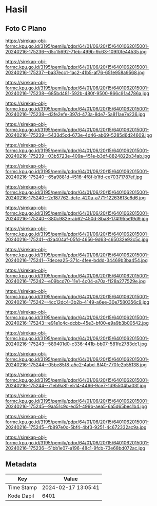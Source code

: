 # Hasil

## Foto C Plano

https://sirekap-obj-formc.kpu.go.id/3195/pemilu/pdpr/64/01/06/20/15/6401062015001-20240216-175236--d5c15692-71eb-499b-9c63-109f0fe44535.jpg

https://sirekap-obj-formc.kpu.go.id/3195/pemilu/pdpr/64/01/06/20/15/6401062015001-20240216-175237--ba37ecc1-1ac2-41b5-af76-651e958a9568.jpg

https://sirekap-obj-formc.kpu.go.id/3195/pemilu/pdpr/64/01/06/20/15/6401062015001-20240216-175238--685bd481-592b-480f-9500-866c91a4786a.jpg

https://sirekap-obj-formc.kpu.go.id/3195/pemilu/pdpr/64/01/06/20/15/6401062015001-20240216-175238--d3fe2efe-397d-473a-8de7-5a811ae7e236.jpg

https://sirekap-obj-formc.kpu.go.id/3195/pemilu/pdpr/64/01/06/20/15/6401062015001-20240216-175239--5433d5cd-673e-4d46-ab69-5285d6d24609.jpg

https://sirekap-obj-formc.kpu.go.id/3195/pemilu/pdpr/64/01/06/20/15/6401062015001-20240216-175239--03b5723e-409a-451e-b3df-8824822b34ab.jpg

https://sirekap-obj-formc.kpu.go.id/3195/pemilu/pdpr/64/01/06/20/15/6401062015001-20240216-175240--65a9881d-4516-4f8f-b1fd-ce70371787ef.jpg

https://sirekap-obj-formc.kpu.go.id/3195/pemilu/pdpr/64/01/06/20/15/6401062015001-20240216-175240--2c187762-dcfe-420a-a771-12263613e8d6.jpg

https://sirekap-obj-formc.kpu.go.id/3195/pemilu/pdpr/64/01/06/20/15/6401062015001-20240216-175240--380c982e-ab62-450d-8ba8-174f955e19d9.jpg

https://sirekap-obj-formc.kpu.go.id/3195/pemilu/pdpr/64/01/06/20/15/6401062015001-20240216-175241--d2a404af-05fd-4656-9d63-c65032e93c5c.jpg

https://sirekap-obj-formc.kpu.go.id/3195/pemilu/pdpr/64/01/06/20/15/6401062015001-20240216-175241--7decea25-371c-4fee-bddd-34469b3ba454.jpg

https://sirekap-obj-formc.kpu.go.id/3195/pemilu/pdpr/64/01/06/20/15/6401062015001-20240216-175242--e09bcd70-11e1-4c04-a70a-f128a277529e.jpg

https://sirekap-obj-formc.kpu.go.id/3195/pemilu/pdpr/64/01/06/20/15/6401062015001-20240216-175242--4cc12dc4-3b2b-4149-a6ee-30e7580356c9.jpg

https://sirekap-obj-formc.kpu.go.id/3195/pemilu/pdpr/64/01/06/20/15/6401062015001-20240216-175243--e91e1c4c-dcbb-45e3-bf00-e9a9b3b00542.jpg

https://sirekap-obj-formc.kpu.go.id/3195/pemilu/pdpr/64/01/06/20/15/6401062015001-20240216-175243--589401d0-c336-441b-bb07-581fe2783dc1.jpg

https://sirekap-obj-formc.kpu.go.id/3195/pemilu/pdpr/64/01/06/20/15/6401062015001-20240216-175244--05be85f8-a5c2-4abd-8f40-770fe2b55138.jpg

https://sirekap-obj-formc.kpu.go.id/3195/pemilu/pdpr/64/01/06/20/15/6401062015001-20240216-175244--71eb9a8f-e514-4466-9ce7-1d95504ba03f.jpg

https://sirekap-obj-formc.kpu.go.id/3195/pemilu/pdpr/64/01/06/20/15/6401062015001-20240216-175245--9aa51c9c-ed5f-499b-aea5-6a5d65bec1b4.jpg

https://sirekap-obj-formc.kpu.go.id/3195/pemilu/pdpr/64/01/06/20/15/6401062015001-20240216-175245--fb897e0c-5bf4-4bf3-9251-4c672332ac9a.jpg

https://sirekap-obj-formc.kpu.go.id/3195/pemilu/pdpr/64/01/06/20/15/6401062015001-20240216-175236--51bb1e07-a196-48c1-9fcb-73e68bd072ac.jpg


## Metadata

| Key        | Value               |
| ---------- | ------------------- |
| Time Stamp | 2024-02-17 13:05:41 |
| Kode Dapil | 6401                |



